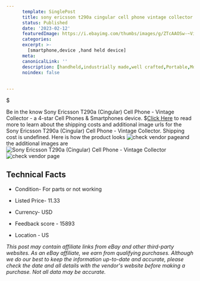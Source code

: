 ```yaml
---
      template: SinglePost
      title: sony ericsson t290a cingular cell phone vintage collector
      status: Published
      date: '2023-02-12'
      featuredImage: https://i.ebayimg.com/thumbs/images/g/ZTcAAOSw-~Vi6VZF/s-l225.jpg
      categories: 
      excerpt: >-
        [smartphone,device ,hand held device]
      meta:
      canonicalLink: ''
      description: [handheld,industrially made,well crafted,Portable,Mobile,Compact,Convenient,Lightweight,Maneuverable,Man-portable,Miniature,Carriable,Hand-held,Light,Holdable,Transportable,Mobile device,Pocket-sized,On-the-go,Wireless,Cordless,Compact size,Convenient size, smartphone,device ,hand held device]
      noindex: false
      
        
---
```

$

Be in the know Sony Ericsson T290a (Cingular) Cell Phone - Vintage Collector - a 4-star Cell Phones & Smartphones device.
$[Click Here](https://www.ebay.com/itm/144645759234?hash=item21ad8f2102%3Ag%3AZTcAAOSw-%7EVi6VZF&mkevt=1&mkcid=1&mkrid=711-53200-19255-0&campid=%253CePNCampaignId%253E&customid=%253CreferenceId%253E&toolid=10049) to read more to learn about the shipping costs and additional image urls for the Sony Ericsson T290a (Cingular) Cell Phone - Vintage Collector. Shipping cost is undefined. Here is how the product looks ![check vendor page](https://i.ebayimg.com/thumbs/images/g/ZTcAAOSw-~Vi6VZF/s-l225.jpg)and the additional images are![Sony Ericsson T290a (Cingular) Cell Phone - Vintage Collector](https://i.ebayimg.com/images/g/ZTcAAOSw-~Vi6VZF/s-l1600.jpg)![check vendor page](https://origin-galleryplus.ebayimg.com/ws/web/144645759234_2_0_1/225x225.jpg,https://origin-galleryplus.ebayimg.com/ws/web/144645759234_3_0_1/225x225.jpg,https://origin-galleryplus.ebayimg.com/ws/web/144645759234_4_0_1/225x225.jpg,https://origin-galleryplus.ebayimg.com/ws/web/144645759234_5_0_1/225x225.jpg)



 ## Technical Facts 



     
      

 - Condition- For parts or not working 


      

 - Listed Price- 11.33 


      

 - Currency- USD 


      

 - Feedback score - 15893 


      

 - Location - US 


      
      

 *_This post may contain affiliate links from eBay and other third-party websites. As an eBay affiliate, we earn from qualifying purchases. Although we do our best to keep the information up-to-date and accurate, please check the date and all details with the vendor's website before making a purchase. Not all data may be accurate._*






